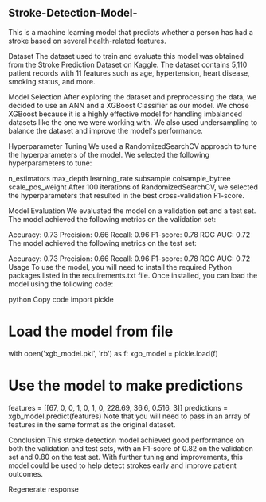 ## Stroke-Detection-Model-
This is a machine learning model that predicts whether a person has had a stroke based on several health-related features.

Dataset
The dataset used to train and evaluate this model was obtained from the Stroke Prediction Dataset on Kaggle. The dataset contains 5,110 patient records with 11 features such as age, hypertension, heart disease, smoking status, and more.

Model Selection
After exploring the dataset and preprocessing the data, we decided to use an ANN and a XGBoost Classifier as our model. We chose XGBoost because it is a highly effective model for handling imbalanced datasets like the one we were working with. We also used undersampling to balance the dataset and improve the model's performance.

Hyperparameter Tuning
We used a RandomizedSearchCV approach to tune the hyperparameters of the model. We selected the following hyperparameters to tune:

n_estimators
max_depth
learning_rate
subsample
colsample_bytree
scale_pos_weight
After 100 iterations of RandomizedSearchCV, we selected the hyperparameters that resulted in the best cross-validation F1-score.

Model Evaluation
We evaluated the model on a validation set and a test set. The model achieved the following metrics on the validation set:

Accuracy: 0.73
Precision: 0.66
Recall: 0.96
F1-score: 0.78
ROC AUC: 0.72
The model achieved the following metrics on the test set:

Accuracy: 0.73
Precision: 0.66
Recall: 0.96
F1-score: 0.78
ROC AUC: 0.72
Usage
To use the model, you will need to install the required Python packages listed in the requirements.txt file. Once installed, you can load the model using the following code:

python
Copy code
import pickle

# Load the model from file
with open('xgb_model.pkl', 'rb') as f:
    xgb_model = pickle.load(f)
    
# Use the model to make predictions
features = [[67, 0, 0, 1, 0, 1, 0, 228.69, 36.6, 0.516, 3]]
predictions = xgb_model.predict(features)
Note that you will need to pass in an array of features in the same format as the original dataset.

Conclusion
This stroke detection model achieved good performance on both the validation and test sets, with an F1-score of 0.82 on the validation set and 0.80 on the test set. With further tuning and improvements, this model could be used to help detect strokes early and improve patient outcomes.





Regenerate response
